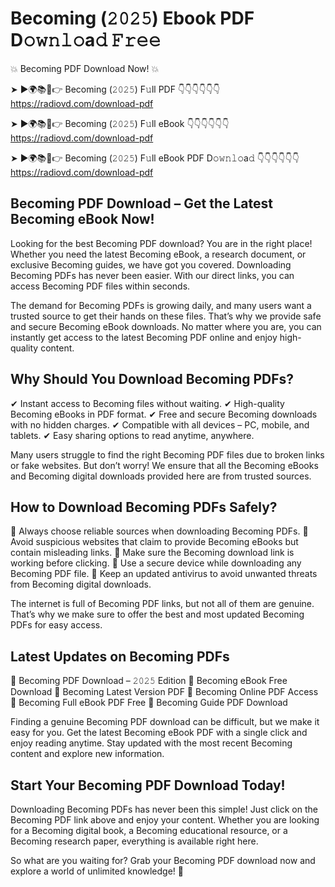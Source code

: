 # Becoming (𝟸𝟶𝟸𝟻) Ebook PDF D𝚘𝚠𝚗𝚕𝚘a𝚍 𝙵𝚛𝚎𝚎

💥 Becoming PDF Download Now! 💥

➤ ►🌍📚📱👉 Becoming (𝟸𝟶𝟸𝟻) F𝚞ll PDF 👇👇👇👇👇👇
https://radiovd.com/download-pdf

➤ ►🌍📚📱👉 Becoming (𝟸𝟶𝟸𝟻) F𝚞ll eBook 👇👇👇👇👇👇
https://radiovd.com/download-pdf

➤ ►🌍📚📱👉 Becoming (𝟸𝟶𝟸𝟻) F𝚞ll eBook PDF D𝚘𝚠𝚗𝚕𝚘a𝚍 👇👇👇👇👇👇
https://radiovd.com/download-pdf

## Becoming PDF Download – Get the Latest Becoming eBook Now!

Looking for the best Becoming PDF download? You are in the right place! Whether you need the latest Becoming eBook, a research document, or exclusive Becoming guides, we have got you covered. Downloading Becoming PDFs has never been easier. With our direct links, you can access Becoming PDF files within seconds.

The demand for Becoming PDFs is growing daily, and many users want a trusted source to get their hands on these files. That’s why we provide safe and secure Becoming eBook downloads. No matter where you are, you can instantly get access to the latest Becoming PDF online and enjoy high-quality content.

## Why Should You Download Becoming PDFs?

✔ Instant access to Becoming files without waiting.
✔ High-quality Becoming eBooks in PDF format.
✔ Free and secure Becoming downloads with no hidden charges.
✔ Compatible with all devices – PC, mobile, and tablets.
✔ Easy sharing options to read anytime, anywhere.

Many users struggle to find the right Becoming PDF files due to broken links or fake websites. But don’t worry! We ensure that all the Becoming eBooks and Becoming digital downloads provided here are from trusted sources.

## How to Download Becoming PDFs Safely?

📌 Always choose reliable sources when downloading Becoming PDFs.
📌 Avoid suspicious websites that claim to provide Becoming eBooks but contain misleading links.
📌 Make sure the Becoming download link is working before clicking.
📌 Use a secure device while downloading any Becoming PDF file.
📌 Keep an updated antivirus to avoid unwanted threats from Becoming digital downloads.

The internet is full of Becoming PDF links, but not all of them are genuine. That’s why we make sure to offer the best and most updated Becoming PDFs for easy access.

## Latest Updates on Becoming PDFs

🔹 Becoming PDF Download – 𝟸𝟶𝟸𝟻 Edition
🔹 Becoming eBook Free Download
🔹 Becoming Latest Version PDF
🔹 Becoming Online PDF Access
🔹 Becoming Full eBook PDF Free
🔹 Becoming Guide PDF Download

Finding a genuine Becoming PDF download can be difficult, but we make it easy for you. Get the latest Becoming eBook PDF with a single click and enjoy reading anytime. Stay updated with the most recent Becoming content and explore new information.

## Start Your Becoming PDF Download Today!

Downloading Becoming PDFs has never been this simple! Just click on the Becoming PDF link above and enjoy your content. Whether you are looking for a Becoming digital book, a Becoming educational resource, or a Becoming research paper, everything is available right here.

So what are you waiting for? Grab your Becoming PDF download now and explore a world of unlimited knowledge! 🚀